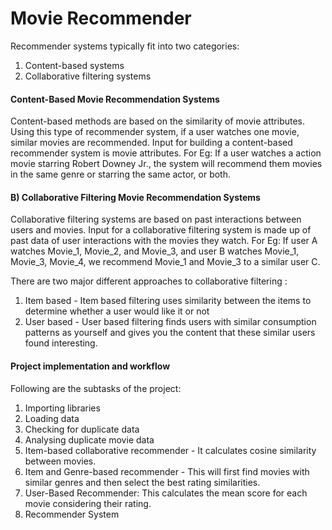 # Movie Recommender
Recommender systems typically fit into two categories: 
1. Content-based systems
2. Collaborative filtering systems

#### Content-Based Movie Recommendation Systems
Content-based methods are based on the similarity of movie attributes. Using this type of recommender system, if a user watches one movie, similar movies are recommended.
Input for building a content-based recommender system is movie attributes.
For Eg: If a user watches a action movie starring Robert Downey Jr., the system will recommend them movies in the same genre or starring the same actor, or both.

#### B) Collaborative Filtering Movie Recommendation Systems
Collaborative filtering systems are based on past interactions between users and movies. 
Input for a collaborative filtering system is made up of past data of user interactions with the movies they watch.
For Eg: If user A watches Movie_1, Movie_2, and Movie_3, and user B watches Movie_1, Movie_3, Movie_4, we recommend Movie_1 and Movie_3 to a similar user C. 

There are two major different approaches to collaborative filtering :
1. Item based - Item based filtering uses similarity between the items to determine whether a user would like it or not
2. User based - User based filtering finds users with similar consumption patterns as yourself and gives you the content that these similar users found  interesting.


#### Project implementation and workflow
Following are the subtasks of the project:
1. Importing libraries
2. Loading data
3. Checking for duplicate data
4. Analysing duplicate movie data
5. Item-based collaborative recommender - It calculates cosine similarity between movies. 
6. Item and Genre-based recommender - This will first find movies with similar genres and then select the best rating similarities.
7. User-Based Recommender: This calculates the mean score for each movie considering their rating.
8. Recommender System


